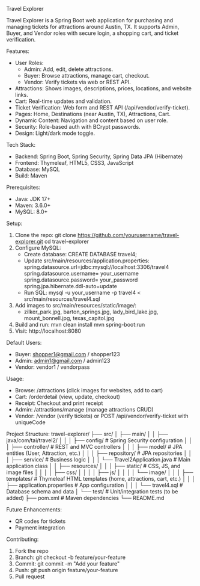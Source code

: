 Travel Explorer

Travel Explorer is a Spring Boot web application for purchasing and managing tickets for attractions around Austin, TX. It supports Admin, Buyer, and Vendor roles with secure login, a shopping cart, and ticket verification.

Features:
- User Roles:
  - Admin: Add, edit, delete attractions.
  - Buyer: Browse attractions, manage cart, checkout.
  - Vendor: Verify tickets via web or REST API.
- Attractions: Shows images, descriptions, prices, locations, and website links.
- Cart: Real-time updates and validation.
- Ticket Verification: Web form and REST API (/api/vendor/verify-ticket).
- Pages: Home, Destinations (near Austin, TX), Attractions, Cart.
- Dynamic Content: Navigation and content based on user role.
- Security: Role-based auth with BCrypt passwords.
- Design: Light/dark mode toggle.

Tech Stack:
- Backend: Spring Boot, Spring Security, Spring Data JPA (Hibernate)
- Frontend: Thymeleaf, HTML5, CSS3, JavaScript
- Database: MySQL
- Build: Maven

Prerequisites:
- Java: JDK 17+
- Maven: 3.6.0+
- MySQL: 8.0+

Setup:
1. Clone the repo:
   git clone https://github.com/yourusername/travel-explorer.git
   cd travel-explorer
2. Configure MySQL:
   - Create database: CREATE DATABASE travel4;
   - Update src/main/resources/application.properties:
     spring.datasource.url=jdbc:mysql://localhost:3306/travel4
     spring.datasource.username=   your_username
     spring.datasource.password=   your_password
     spring.jpa.hibernate.ddl-auto=update
   - Run SQL: mysql -u your_username -p travel4 < src/main/resources/travel4.sql
3. Add images to src/main/resources/static/image/:
   - zilker_park.jpg, barton_springs.jpg, lady_bird_lake.jpg, mount_bonnell.jpg, texas_capitol.jpg
4. Build and run:
   mvn clean install
   mvn spring-boot:run
5. Visit: http://localhost:8080

Default Users:
- Buyer: shopper1@gmail.com / shopper123
- Admin: admin1@gmail.com / admin123
- Vendor: vendor1 / vendorpass

Usage:
- Browse: /attractions (click images for websites, add to cart)
- Cart: /orderdetail (view, update, checkout)
- Receipt: Checkout and print receipt
- Admin: /attractions/manage (manage attractions CRUD)
- Vendor: /vendor (verify tickets) or POST /api/vendor/verify-ticket with uniqueCode

Project Structure:
travel-explorer/
├── src/
│   ├── main/
│   │   ├── java/com/tai/travel2/
│   │   │   ├── config/           # Spring Security configuration
│   │   │   ├── controller/       # REST and MVC controllers
│   │   │   ├── model/            # JPA entities (User, Attraction, etc.)
│   │   │   ├── repository/       # JPA repositories
│   │   │   ├── service/          # Business logic
│   │   │   └── Travel2Application.java  # Main application class
│   │   ├── resources/
│   │   │   ├── static/           # CSS, JS, and image files
│   │   │   │   ├── css/
│   │   │   │   ├── js/
│   │   │   │   └── image/
│   │   │   ├── templates/        # Thymeleaf HTML templates (home, attractions, cart, etc.)
│   │   │   ├── application.properties  # App configuration
│   │   │   └── travel4.sql       # Database schema and data
│   └── test/                     # Unit/integration tests (to be added)
├── pom.xml                       # Maven dependencies
└── README.md

Future Enhancements:
- QR codes for tickets
- Payment integration

Contributing:
1. Fork the repo
2. Branch: git checkout -b feature/your-feature
3. Commit: git commit -m "Add your feature"
4. Push: git push origin feature/your-feature
5. Pull request


